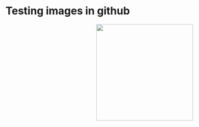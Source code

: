 # Testing images in github

<img align="right" src="http://i.giphy.com/QHE5gWI0QjqF2.gif" width="260 "/>
